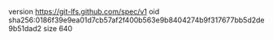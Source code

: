 version https://git-lfs.github.com/spec/v1
oid sha256:0186f39e9ea01d7cb57af2f400b563e9b8404274b9f317677bb5d2de9b51dad2
size 640
